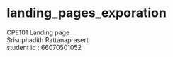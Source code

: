 # landing_pages_exporation
CPE101 Landing page<br>
Srisuphadith Rattanaprasert<br>
student id : 66070501052
